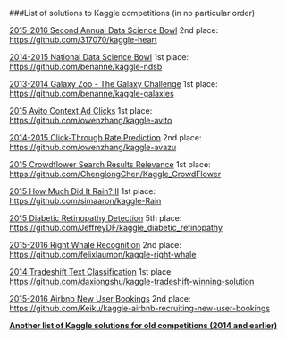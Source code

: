 ###List of solutions to Kaggle competitions (in no particular order)


[2015-2016 Second Annual Data Science Bowl](https://www.kaggle.com/c/second-annual-data-science-bowl)
2nd place: https://github.com/317070/kaggle-heart

[2014-2015 National Data Science Bowl](https://www.kaggle.com/c/datasciencebowl)
1st place: https://github.com/benanne/kaggle-ndsb

[2013-2014 Galaxy Zoo - The Galaxy Challenge](https://www.kaggle.com/c/galaxy-zoo-the-galaxy-challenge)
1st place: https://github.com/benanne/kaggle-galaxies

[2015 Avito Context Ad Clicks](https://www.kaggle.com/c/avito-context-ad-clicks)
1st place: https://github.com/owenzhang/kaggle-avito

[2014-2015 Click-Through Rate Prediction](https://www.kaggle.com/c/avazu-ctr-prediction)
2nd place: https://github.com/owenzhang/kaggle-avazu

[2015 Crowdflower Search Results Relevance](https://www.kaggle.com/c/crowdflower-search-relevance)
1st place: https://github.com/ChenglongChen/Kaggle_CrowdFlower

[2015 How Much Did It Rain? II](https://www.kaggle.com/c/how-much-did-it-rain-ii)
1st place: https://github.com/simaaron/kaggle-Rain

[2015 Diabetic Retinopathy Detection](https://www.kaggle.com/c/diabetic-retinopathy-detection/)
5th place: https://github.com/JeffreyDF/kaggle_diabetic_retinopathy

[2015-2016 Right Whale Recognition](https://www.kaggle.com/c/noaa-right-whale-recognition)
2nd place: https://github.com/felixlaumon/kaggle-right-whale

[2014 Tradeshift Text Classification](https://www.kaggle.com/c/tradeshift-text-classification)
1st place: https://github.com/daxiongshu/kaggle-tradeshift-winning-solution

[2015-2016 Airbnb New User Bookings](https://www.kaggle.com/c/airbnb-recruiting-new-user-bookings)
2nd place: https://github.com/Keiku/kaggle-airbnb-recruiting-new-user-bookings


**[Another list of Kaggle solutions for old competitions (2014 and earlier)](http://www.chioka.in/kaggle-competition-solutions/)**

